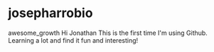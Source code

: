 # josepharrobio
awesome_growth
Hi Jonathan
This is the first time I'm using Github. Learning a lot and find it fun and interesting!
